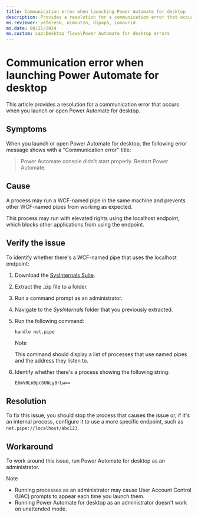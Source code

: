 ```yaml
---
title: Communication error when launching Power Automate for desktop
description: Provides a resolution for a communication error that occurs when launching or opening Power Automate for desktop.
ms.reviewer: pefelesk, nimoutzo, dipapa, iomavrid
ms.date: 08/21/2024
ms.custom: sap:Desktop flows\Power Automate for desktop errors
---
```

# Communication error when launching Power Automate for desktop

This article provides a resolution for a communication error that occurs when you launch or open Power Automate for desktop.

## Symptoms

When you launch or open Power Automate for desktop, the following error message shows with a "Communication error" title:

> Power Automate console didn't start properly. Restart Power Automate.

## Cause

A process may run a WCF-named pipe in the same machine and prevents other WCF-named pipes from working as expected.

This process may run with elevated rights using the localhost endpoint, which blocks other applications from using the endpoint.

## Verify the issue

To identify whether there's a WCF-named pipe that uses the localhost endpoint:

1. Download the [SysInternals Suite](/sysinternals/downloads/sysinternals-suite).
1. Extract the .zip file to a folder.
1. Run a command prompt as an administrator.
1. Navigate to the _SysInternals_ folder that you previously extracted.
1. Run the following command:

    ```cmd
    handle net.pipe
    ```

    > [!NOTE]
    > This command should display a list of processes that use named pipes and the address they listen to.

1. Identify whether there's a process showing the following string:

    `EbmV0LnBpcGU6Ly8rLw==`

## Resolution

To fix this issue, you should stop the process that causes the issue or, if it's an internal process, configure it to use a more specific endpoint, such as `net.pipe://localhost/abc123`.

## Workaround

To work around this issue, run Power Automate for desktop as an administrator.

> [!NOTE]
>
> - Running processes as an administrator may cause User Account Control (UAC) prompts to appear each time you launch them.
> - Running Power Automate for desktop as an administrator doesn't work on unattended mode.
